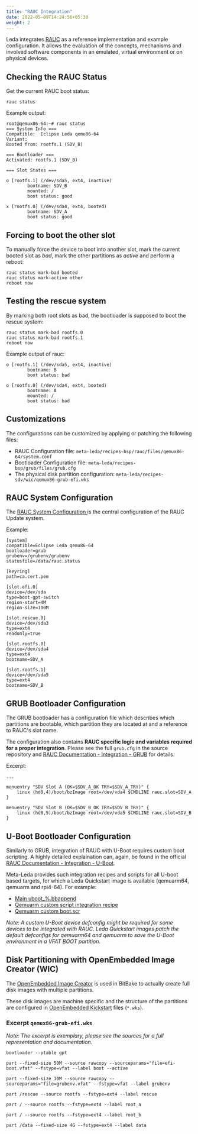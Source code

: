 ```yaml
---
title: "RAUC Integration"
date: 2022-05-09T14:24:56+05:30
weight: 2
---
```


Leda integrates [RAUC](https://rauc.io/) as a reference implementation and example configuration. It allows the evaluation of the concepts, mechanisms and involved software components in an emulated, virtual environment or on physical devices.

## Checking the RAUC Status

Get the current RAUC boot status:

    rauc status


Example output:
```
root@qemux86-64:~# rauc status
=== System Info ===
Compatible:  Eclipse Leda qemu86-64
Variant:     
Booted from: rootfs.1 (SDV_B)

=== Bootloader ===
Activated: rootfs.1 (SDV_B)

=== Slot States ===

o [rootfs.1] (/dev/sda5, ext4, inactive)
        bootname: SDV_B
        mounted: /
        boot status: good

x [rootfs.0] (/dev/sda4, ext4, booted)
        bootname: SDV_A
        boot status: good
```

## Forcing to boot the other slot

To manually force the device to boot into another slot, mark the current booted slot as *bad*, mark the other partitions as *active* and perform a reboot:

```
rauc status mark-bad booted
rauc status mark-active other
reboot now
```

## Testing the rescue system

By marking both root slots as bad, the bootloader is supposed to boot the rescue system:

```
rauc status mark-bad rootfs.0
rauc status mark-bad rootfs.1
reboot now
```

Example output of rauc:
```
o [rootfs.1] (/dev/sda5, ext4, inactive)
        bootname: B
        boot status: bad

o [rootfs.0] (/dev/sda4, ext4, booted)
        bootname: A
        mounted: /
        boot status: bad
```

## Customizations

The configurations can be customized by applying or patching the following files:

- RAUC Configuration file: `meta-leda/recipes-bsp/rauc/files/qemux86-64/system.conf`
- Bootloader Configuration file: `meta-leda/recipes-bsp/grub/files/grub.cfg`
- The physical disk partition configuration: `meta-leda/recipes-sdv/wic/qemux86-grub-efi.wks`

## RAUC System Configuration

The [RAUC System Configuration ](https://rauc.readthedocs.io/en/latest/integration.html#rauc-system-configuration) is the central configuration of the RAUC Update system.

Example:
```
[system]
compatible=Eclipse Leda qemu86-64
bootloader=grub
grubenv=/grubenv/grubenv
statusfile=/data/rauc.status

[keyring]
path=ca.cert.pem

[slot.efi.0]
device=/dev/sda
type=boot-gpt-switch
region-start=4M
region-size=100M

[slot.rescue.0]
device=/dev/sda3
type=ext4
readonly=true

[slot.rootfs.0]
device=/dev/sda4
type=ext4
bootname=SDV_A

[slot.rootfs.1]
device=/dev/sda5
type=ext4
bootname=SDV_B
```

## GRUB Bootloader Configuration

The GRUB bootloader has a configuration file which describes which partitions are bootable, which partition they are located at and a reference to RAUC's slot name.

The configuration also contains **RAUC specific logic and variables required for a proper integration**. Please see the full `grub.cfg` in the source repository and [RAUC Documentation - Integration - GRUB](https://rauc.readthedocs.io/en/latest/integration.html#grub) for details.

Excerpt:
```
...

menuentry "SDV Slot A (OK=$SDV_A_OK TRY=$SDV_A_TRY)" {
    linux (hd0,4)/boot/bzImage root=/dev/vda4 $CMDLINE rauc.slot=SDV_A
}

menuentry "SDV Slot B (OK=$SDV_B_OK TRY=$SDV_B_TRY)" {
    linux (hd0,5)/boot/bzImage root=/dev/vda5 $CMDLINE rauc.slot=SDV_B
}
```

## U-Boot Bootloader Configuration

Similarly to GRUB, integration of RAUC with U-Boot requires custom boot scripting. A highly detailed explaination can, again, be found in the official [RAUC Documentation - Integration - U-Boot](https://rauc.readthedocs.io/en/latest/integration.html#id5).

Meta-Leda provides such integration recipes and scripts for all U-boot based targets, for which a Leda Quickstart image is available (qemuarm64, qemuarm and rpi4-64). For example:

- [Main uboot_%.bbappend](https://github.com/eclipse-leda/meta-leda/blob/main/meta-leda-bsp/recipes-bsp/uboot/u-boot_%25.bbappend)
- [Qemuarm custom script integration recipe](https://github.com/eclipse-leda/meta-leda/blob/main/meta-leda-bsp/recipes-bsp/uboot/uboot-targets/qemuarm.inc)
- [Qemuarm custom boot.scr](https://github.com/eclipse-leda/meta-leda/blob/main/meta-leda-bsp/recipes-bsp/uboot/files/qemuarm/boot.cmd.in)

*Note: A custom U-Boot device defconfig might be required for some devices to be integrated with RAUC. Leda Quickstart images patch the default defconfigs for qemuarm64 and qemuarm to save the U-Boot environment in a VFAT BOOT partition.*

## Disk Partitioning with OpenEmbedded Image Creator (WIC)

The [OpenEmbedded Image Creator](https://www.yoctoproject.org/docs/current/dev-manual/dev-manual.html#creating-partitioned-images-using-wic) is used in BitBake to actually create full disk images with multiple partitions.

These disk images are machine specific and the structure of the partitions are configured in [OpenEmbedded Kickstart](https://www.yoctoproject.org/docs/current/ref-manual/ref-manual.html#ref-kickstart) files (`*.wks`).

### Excerpt `qemux86-grub-efi.wks`

*Note: The excerpt is exemplary, please see the sources for a full representation and documentation.* 
```
bootloader --ptable gpt

part --fixed-size 50M --source rawcopy --sourceparams="file=efi-boot.vfat" --fstype=vfat --label boot --active

part --fixed-size 10M --source rawcopy --sourceparams="file=grubenv.vfat" --fstype=vfat --label grubenv

part /rescue --source rootfs --fstype=ext4 --label rescue

part / --source rootfs --fstype=ext4 --label root_a

part / --source rootfs --fstype=ext4 --label root_b

part /data --fixed-size 4G --fstype=ext4 --label data
```
